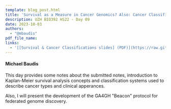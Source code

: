 ```yaml
---
template: blog_post.html
title: 'Survival as a Measure in Cancer Genomics? Also: Cancer Classifications'
description: UZH BIO392 HS22 - Day 09
date: 2023-10-03
authors:
  - "@mbaudis"
pdf_file_name: 
links: 
  - '[[Survival & Cancer Classifications slides] (PDF)](https://raw.githubusercontent.com/compbiozurich/UZH-BIO392/master/course-material/2023/2023-10-03___Michael-Baudis__Survival-and-Cancer-Classifications___BIO392-HS23.pdf)'
---
```


#### Michael Baudis

This day provides some notes about the submitted notes, introduction to Kaplan-Meier
survival analysis concepts and classification systems used to describe cancer
types and clinical apperances.

<!--more-->

Also, I will present the development of the GA4GH "Beacon" protocol for federated
genome discovery.
